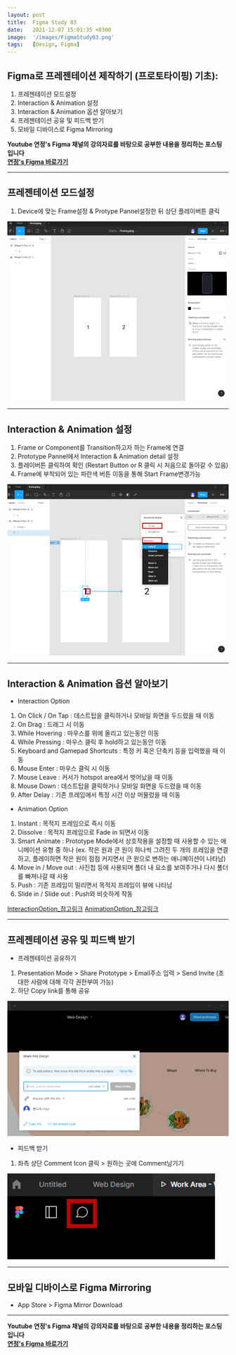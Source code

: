 ```yaml
---
layout: post
title:  Figma Study 03
date:   2021-12-07 15:01:35 +0300
image:  '/images/FigmaStudy03.png'
tags:   [Design, Figma]
---
```


## Figma로 프레젠테이션 제작하기 (프로토타이핑) 기초):<br/>
1. 프레젠테이션 모드설정<br/>
2. Interaction & Animation 설정<br/>
3. Interaction & Animation 옵션 알아보기<br/>
4. 프레젠테이션 공유 및 피드백 받기
5. 모바일 디바이스로 Figma Mirroring<br/>

**Youtube 연정's Figma 채널의 강의자료를 바탕으로 공부한 내용을 정리하는 포스팅 입니다**<br/>
**[연정's Figma 바로가기](https://www.youtube.com/c/%EC%97%B0%EC%A0%95sFigma)** 

___

## 프레젠테이션 모드설정<br/>
1. Device에 맞는 Frame설정 & Protype Pannel설정한 뒤 상단 플레이버튼 클릭<br/>
<img src="/images/Posting/Figma/Study03/01.png" alt="Project">

___

## Interaction & Animation 설정<br/>
1. Frame or Component를 Transition하고자 하는 Frame에 연결<br/>
2. Prototype Pannel에서 Interaction & Animation detail 설정<br/>
3. 플레이버튼 클릭하여 확인 (Restart Button or R 클릭 시 처음으로 돌아갈 수 있음)<br/>
4. Frame에 부착되어 있는 파란색 버튼 이동을 통해 Start Frame변경가능<br/>
<img src="/images/Posting/Figma/Study03/02.png" alt="Project">

___

## Interaction & Animation 옵션 알아보기<br/>
* Interaction Option <br/>
1. On Click / On Tap : 데스트탑을 클릭하거나 모바일 화면을 두드렸을 때 이동<br/>
2. On Drag : 드래그 시 이동 <br/>
3. While Hovering : 마우스를 위에 올리고 있는동안 이동 <br/>
4. While Pressing : 마우스 클릭 후 hold하고 있는동안 이동<br/>
5. Keyboard and Gamepad Shortcuts : 특정 키 혹은 단축키 등을 입력했을 때 이동<br/>
6. Mouse Enter : 마우스 클릭 시 이동<br/>
7. Mouse Leave : 커서가 hotspot area에서 벗어났을 때 이동<br/>
8. Mouse Down : 데스트탑을 클릭하거나 모바일 화면을 두드렸을 때 이동<br/>
9. After Delay : 기존 프레임에서 특정 시간 이상 머물렀을 때 이동<br/>

* Animation Option<br/>
1. Instant : 목적지 프레임으로 즉시 이동 <br/>
2. Dissolve : 목적지 프레임으로 Fade in 되면서 이동 <br/>
3. Smart Animate : Prototype Mode에서 상호작용을 설정할 때 사용할 수 있는 애니메이션 유형 중 하나 (ex. 작은 원과 큰 원이 하나씩 그려진 두 개의 프레임을 연결하고, 플레이하면 작은 원이 점점 커지면서 큰 원으로 변하는 애니메이션이 나타남)<br/>
4. Move in / Move out : 사진첩 등에 사용되며 폴더 내 요소를 보여주거나 다시 폴더를 빠져나갈 때 사용<br/>
5. Push : 기존 프레임이 밀리면서 목적지 프레임이 뷰에 나타남
6. Slide in / Slide out : Push와 비슷하게 작동

[InteractionOption_참고링크](https://help.figma.com/hc/en-us/articles/360040522373)
[AnimationOption_참고링크](https://help.figma.com/hc/en-us/articles/360040522373)

___

## 프레젠테이션 공유 및 피드백 받기<br/>
* 프레젠테이션 공유하기
1. Presentation Mode > Share Prototype > Email주소 입력 > Send Invite (초대한 사람에 대해 각각 권한부여 가능)
2. 하단 Copy link를 통해 공유
<img src="/images/Posting/Figma/Study03/03.png" alt="Project">

* 피드백 받기
1. 좌측 상단 Comment Icon 클릭 > 원하는 곳에 Comment남기기
<img src="/images/Posting/Figma/Study03/04.png" alt="Project">

___

## 모바일 디바이스로 Figma Mirroring<br/>
* App Store > Figma Mirror Download

___

**Youtube 연정's Figma 채널의 강의자료를 바탕으로 공부한 내용을 정리하는 포스팅 입니다**<br/>
**[연정's Figma 바로가기](https://www.youtube.com/c/%EC%97%B0%EC%A0%95sFigma)** 


